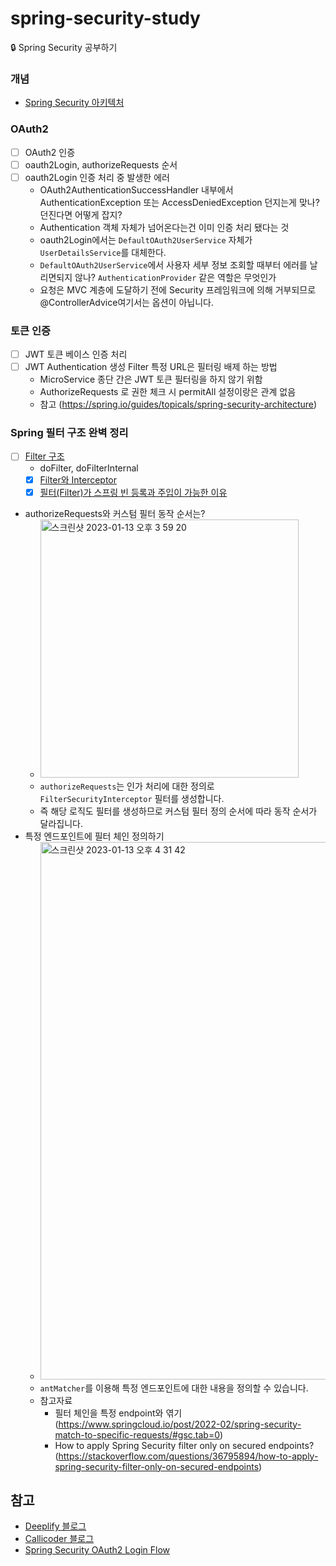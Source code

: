 # spring-security-study
🔒 Spring Security 공부하기

### 개념
- [Spring Security 아키텍처]([url](https://spring.io/guides/topicals/spring-security-architecture))

### OAuth2
- [ ] OAuth2 인증
- [ ] oauth2Login, authorizeRequests 순서
- [ ] oauth2Login 인증 처리 중 발생한 에러
  - OAuth2AuthenticationSuccessHandler 내부에서 AuthenticationException 또는 AccessDeniedException 던지는게 맞나? 던진다면 어떻게 잡지?
  - Authentication 객체 자체가 넘어온다는건 이미 인증 처리 됐다는 것
  - oauth2Login에서는 `DefaultOAuth2UserService` 자체가 `UserDetailsService`를 대체한다.
  - `DefaultOAuth2UserService`에서 사용자 세부 정보 조회할 때부터 에러를 날리면되지 않나? `AuthenticationProvider` 같은 역할은 무엇인가
  - 요청은 MVC 계층에 도달하기 전에 Security 프레임워크에 의해 거부되므로 @ControllerAdvice여기서는 옵션이 아닙니다.

### 토큰 인증
- [ ] JWT 토큰 베이스 인증 처리
- [ ] JWT Authentication 생성 Filter 특정 URL은 필터링 배제 하는 방법
  - MicroService 종단 간은 JWT 토큰 필터링을 하지 않기 위함
  - AuthorizeRequests 로 권한 체크 시 permitAll 설정이랑은 관계 없음
  - 참고 (https://spring.io/guides/topicals/spring-security-architecture)
  
### Spring 필터 구조 완벽 정리
- [ ] [Filter 구조](https://docs.spring.io/spring-security/reference/servlet/architecture.html#servlet-filters-review)
  - doFilter, doFilterInternal
  - [x] [Filter와 Interceptor](https://mangkyu.tistory.com/173)
  - [x] [필터(Filter)가 스프링 빈 등록과 주입이 가능한 이유](https://mangkyu.tistory.com/221)
- authorizeRequests와 커스텀 필터 동작 순서는?
  - <img width="413" alt="스크린샷 2023-01-13 오후 3 59 20" src="https://user-images.githubusercontent.com/10377550/212263997-46a1da62-969d-4f63-9806-9601d6f1c9d3.png">
  - `authorizeRequests`는 인가 처리에 대한 정의로 `FilterSecurityInterceptor` 필터를 생성합니다.
  - 즉 해당 로직도 필터를 생성하므로 커스텀 필터 정의 순서에 따라 동작 순서가 달라집니다.
- 특정 엔드포인트에 필터 체인 정의하기
  - <img width="860" alt="스크린샷 2023-01-13 오후 4 31 42" src="https://user-images.githubusercontent.com/10377550/212264320-c2b8d361-097c-43bc-a515-81a68942a1e5.png">
  - `antMatcher`를 이용해 특정 엔드포인트에 대한 내용을 정의할 수 있습니다.
  - 참고자료
    - 필터 체인을 특정 endpoint와 엮기 (https://www.springcloud.io/post/2022-02/spring-security-match-to-specific-requests/#gsc.tab=0)
    - How to apply Spring Security filter only on secured endpoints? (https://stackoverflow.com/questions/36795894/how-to-apply-spring-security-filter-only-on-secured-endpoints)


## 참고
- [Deeplify 블로그](https://deeplify.dev/back-end/spring/oauth2-social-login)
- [Callicoder 블로그](https://www.callicoder.com/spring-boot-security-oauth2-social-login-part-1/)
- [Spring Security OAuth2 Login Flow](https://jyami.tistory.com/121)
